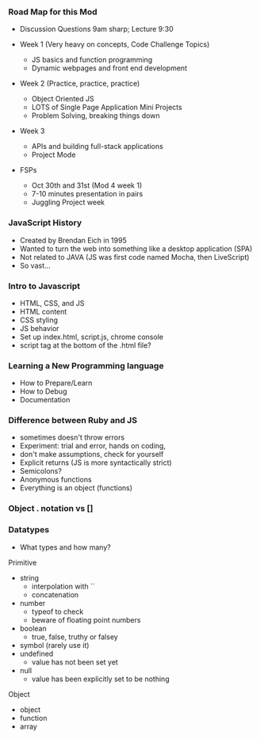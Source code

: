 ### Road Map for this Mod
 - Discussion Questions 9am sharp; Lecture 9:30

 - Week 1 (Very heavy on concepts, Code Challenge Topics)
	 - JS basics and function programming
	 - Dynamic webpages and front end development
 - Week 2 (Practice, practice, practice)
	 - Object Oriented JS
	 - LOTS of Single Page Application Mini Projects
	 - Problem Solving, breaking things down
 - Week 3
	 - APIs and building full-stack applications
	 - Project Mode
 - FSPs
   - Oct 30th and 31st (Mod 4 week 1)
   - 7-10 minutes presentation in pairs
   - Juggling Project week

### JavaScript History
- Created by Brendan Eich in 1995
- Wanted to turn the web into something like a desktop application (SPA)
- Not related to JAVA (JS was first code named Mocha, then LiveScript)
- So vast...

### Intro to Javascript
- HTML, CSS, and JS
 - HTML content
 - CSS styling
 - JS behavior
- Set up index.html, script.js, chrome console
- script tag at the bottom of the .html file?

### Learning a New Programming language
- How to Prepare/Learn
- How to Debug
- Documentation

### Difference between Ruby and JS
 - sometimes doesn't throw errors
  - Experiment: trial and error, hands on coding,
  - don't make assumptions, check for yourself
 - Explicit returns (JS is more syntactically strict)
 - Semicolons?
 - Anonymous functions
  - Everything is an object (functions)

### Object . notation vs []

### Datatypes
- What types and how many?

Primitive
- string
  - interpolation with ``
  - concatenation
- number
  - typeof to check
  - beware of floating point numbers
- boolean
  - true, false, truthy or falsey
- symbol (rarely use it)
- undefined
  - value has not been set yet
- null
  - value has been explicitly set to be nothing

Object
- object
- function
- array
